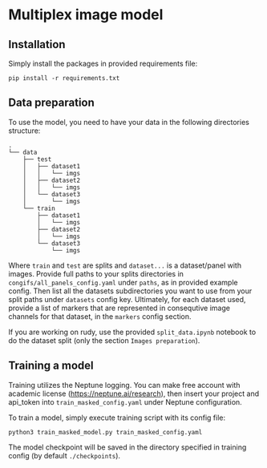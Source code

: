 # Multiplex image model

## Installation

Simply install the packages in provided requirements file:
```
pip install -r requirements.txt
```

## Data preparation

To use the model, you need to have your data in the following directories structure:

```
.
└── data
    ├── test
    │   ├── dataset1
    │   │   └── imgs
    │   ├── dataset2
    │   │   └── imgs
    │   └── dataset3
    │       └── imgs
    └── train
        ├── dataset1
        │   └── imgs
        ├── dataset2
        │   └── imgs
        └── dataset3
            └── imgs

```
Where `train` and `test` are splits and `dataset...` is a dataset/panel with images. Provide full paths to your splits directories in `congifs/all_panels_config.yaml` under `paths`, as in provided example config. Then list all the datasets subdirectories you want to use from your split paths under `datasets` config key. Ultimately, for each dataset used, provide a list of markers that are represented in consequtive image channels for that dataset, in the `markers` config section. 

If you are working on rudy, use the provided `split_data.ipynb` notebook to do the dataset split (only the section `Images preparation`).

## Training a model

Training utilizes the Neptune logging. You can make free account with academic license (https://neptune.ai/research), then insert your project and api_token into `train_masked_config.yaml` under Neptune configuration.


To train a model, simply execute training script with its config file:
```
python3 train_masked_model.py train_masked_config.yaml
```

The model checkpoint will be saved in the directory specified in training config (by default `./checkpoints`). 

